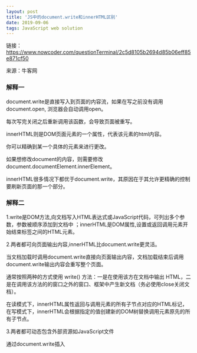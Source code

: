 ```yaml
---
layout: post
title: 'JS中的document.write和innerHTML区别'
date: 2019-09-06 
tags: JavaScript web solution
---
```



链接：https://www.nowcoder.com/questionTerminal/2c5d8105b2694d85b06eff85e871cf50

来源：牛客网 

### 解释一

document.write是直接写入到页面的内容流，如果在写之前没有调用document.open, 浏览器会自动调用open。

每次写完关闭之后重新调用该函数，会导致页面被重写。

innerHTML则是DOM页面元素的一个属性，代表该元素的html内容。

你可以精确到某一个具体的元素来进行更改。

如果想修改document的内容，则需要修改document.documentElement.innerElement。

innerHTML很多情况下都优于document.write，其原因在于其允许更精确的控制要刷新页面的那一个部分。

### 解释二

1.write是DOM方法,向文档写入HTML表达式或JavaScript代码，可列出多个参数，参数被顺序添加到文档中 ；innerHTML是DOM属性,设置或返回调用元素开始结束标签之间的HTML元素。

2.两者都可向页面输出内容,innerHTML比document.write更灵活。

当文档加载时调用document.write直接向页面输出内容，文档加载结束后调用document.write输出内容会重写整个页面。

通常按照两种的方式使用 write() 方法：一是在使用该方在文档中输出 HTML，二是在调用该方法的的窗口之外的窗口、框架中产生新文档（务必使用close关闭文档）。

在读模式下，innerHTML属性返回与调用元素的所有子节点对应的HTML标记，在写模式下，innerHTML会根据指定的值创建新的DOM树替换调用元素原先的所有子节点。

3.两者都可动态包含外部资源如JavaScript文件

通过document.write插入<script>元素会自动执行其中的脚本；

大多数浏览器中，通过innerHTML插入<script>元素并不会执行其中的脚本。